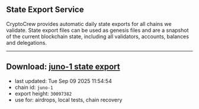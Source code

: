 ## State Export Service
CryptoCrew provides automatic daily state exports for all chains we validate. State export files can be used as genesis files and are a snapshot of the current blockchain state, including all validators, accounts, balances and delegations.

---
**Download: [juno-1 state export](https://dl-eu2.ccvalidators.com/SERVICE/juno/juno-1_export_30097382.json)**
---

- last updated: Tue Sep 09 2025 11:54:54
- chain id: `juno-1`
- export height: `30097382`
- use for: airdrops, local tests, chain recovery
